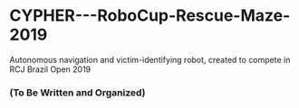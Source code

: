 # CYPHER---RoboCup-Rescue-Maze-2019
Autonomous navigation and victim-identifying robot, created to compete in RCJ Brazil Open 2019

### (To Be Written and Organized)
